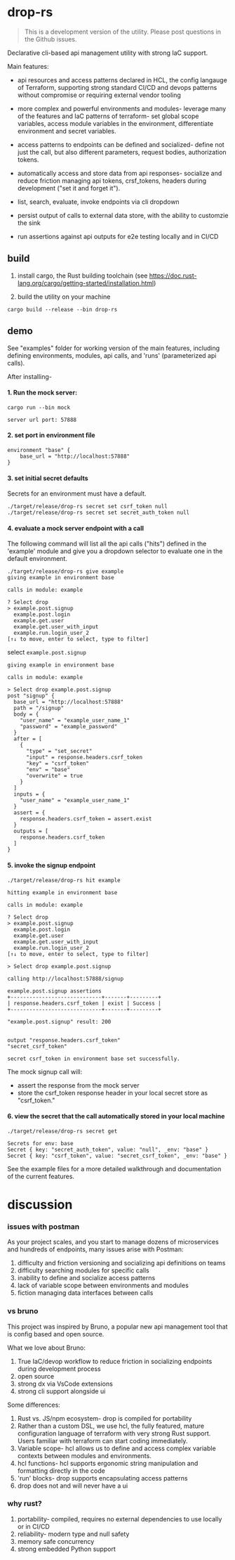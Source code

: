 # drop-rs

> This is a development version of the utility. Please post questions in the Github issues.

Declarative cli-based api management utility with strong IaC support. 

Main features:

- api resources and access patterns declared in HCL, the config langauge of Terraform, supporting strong standard CI/CD and devops patterns without compromise or requiring external vendor tooling 

- more complex and powerful environments and modules- leverage many of the features and IaC patterns of terraform- set global scope variables, access module variables in the environment, differentiate environment and secret variables.

- access patterns to endpoints can be defined and socialized- define not just the call, but also different parameters, request bodies, authorization tokens. 

- automatically access and store data from api responses- socialize and reduce friction managing api tokens, crsf_tokens, headers during development ("set it and forget it").

- list, search, evaluate, invoke endpoints via cli dropdown

- persist output of calls to external data store, with the ability to customzie the sink 

- run assertions against api outputs for e2e testing locally and in CI/CD 

## build

1. install cargo, the Rust building toolchain (see https://doc.rust-lang.org/cargo/getting-started/installation.html)

2. build the utility on your machine

```
cargo build --release --bin drop-rs
```

## demo

See "examples" folder for working version of the main features, including defining environments, modules, api calls, and 'runs' (parameterized api calls).

After installing-

#### 1. Run the mock server:

```
cargo run --bin mock 

server url port: 57888
```

#### 2. set port in environment file

```hcl
environment "base" {
    base_url = "http://localhost:57888"
}
```

#### 3. set initial secret defaults

Secrets for an environment must have a default. 

```
./target/release/drop-rs secret set csrf_token null
./target/release/drop-rs secret set secret_auth_token null
```

#### 4. evaluate a mock server endpoint with a call

The following command will list all the api calls ("hits") defined in the 'example' module and give you a dropdown selector to evaluate one in the default environment.

```
./target/release/drop-rs give example      
giving example in environment base

calls in module: example

? Select drop  
> example.post.signup
  example.post.login
  example.get.user
  example.get.user_with_input
  example.run.login_user_2
[↑↓ to move, enter to select, type to filter]
```

select `example.post.signup`

```
giving example in environment base

calls in module: example

> Select drop example.post.signup
post "signup" {
  base_url = "http://localhost:57888"
  path = "/signup"
  body = {
    "user_name" = "example_user_name_1"
    "password" = "example_password"
  }
  after = [
    {
      "type" = "set_secret"
      "input" = response.headers.csrf_token
      "key" = "csrf_token"
      "env" = "base"
      "overwrite" = true
    }
  ]
  inputs = {
    "user_name" = "example_user_name_1"
  }
  assert = {
    response.headers.csrf_token = assert.exist
  }
  outputs = [
    response.headers.csrf_token
  ]
}
```

#### 5. invoke the signup endpoint

```
./target/release/drop-rs hit example

hitting example in environment base

calls in module: example

? Select drop  
> example.post.signup
  example.post.login
  example.get.user
  example.get.user_with_input
  example.run.login_user_2
[↑↓ to move, enter to select, type to filter]
```

```
> Select drop example.post.signup

calling http://localhost:57888/signup

example.post.signup assertions
+-----------------------------+-------+---------+
| response.headers.csrf_token | exist | Success |
+-----------------------------+-------+---------+

"example.post.signup" result: 200


output "response.headers.csrf_token" 
"secret_csrf_token"

secret csrf_token in environment base set successfully.
```

The mock signup call will:
- assert the response from the mock server 
- store the csrf_token response header in your local secret store as "csrf_token."

#### 6. view the secret that the call automatically stored in your local machine 

```
./target/release/drop-rs secret get  

Secrets for env: base
Secret { key: "secret_auth_token", value: "null", _env: "base" }
Secret { key: "csrf_token", value: "secret_csrf_token", _env: "base" }
```

See the example files for a more detailed walkthrough and documentation of the current features.

# discussion

### issues with postman

As your project scales, and you start to manage dozens of microservices and hundreds of endpoints, many issues arise with Postman:

1. difficulty and friction versioning and socializing api definitions on teams 
2. difficulty searching modules for specific calls
3. inability to define and socialize access patterns
4. lack of variable scope between environments and modules
5. fiction managing data interfaces between calls

### vs bruno

This project was inspired by Bruno, a popular new api management tool that is config based and open source.

What we love about Bruno:

1. True IaC/devop workflow to reduce friction in socializing endpoints during development process  
2. open source
3. strong dx via VsCode extensions
4. strong cli support alongside ui 

Some differences:

1. Rust vs. JS/npm ecosystem- drop is compiled for portability
2. Rather than a custom DSL, we use hcl, the fully featured, mature configuration language of terraform with very strong Rust support. Users familiar with terraform can start coding immediately. 
3. Variable scope- hcl allows us to define and access complex variable contexts between modules and environments. 
4. hcl functions- hcl supports ergonomic string manipulation and formatting directly in the code
5. 'run' blocks- drop supports encapsulating access patterns
6. drop does not and will never have a ui 

### why rust?

1. portability- compiled, requires no external dependencies to use locally or in CI/CD 
2. reliability- modern type and null safety  
3. memory safe concurrency
4. strong embedded Python support
